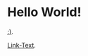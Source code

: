 <h1>Hello World!</h1>
<a href="/TestGitPages/index2.md">:)</a>.

<a href="Link-Ziel">Link-Text</a>.
